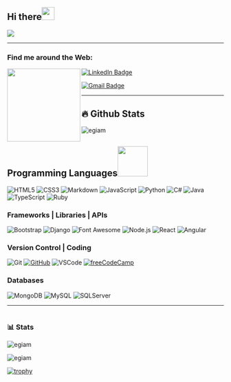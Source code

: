 <h2 align="left">Hi there<img src ="https://raw.githubusercontent.com/MartinHeinz/MartinHeinz/master/wave.gif" width = 30px></h2>

<!-- Animation Typing -->

<p align="left">
  <a href="https://github.com/DenverCoder1/readme-typing-svg"><img src="https://readme-typing-svg.demolab.com/?lines=I'm%20Ezequiel%20Giampaoli;A%20Full-Stack%20Web%20Developer;Experienced%20Front-End%20Developer;1%2B%20years%20of%20coding%20experience;Always%20learning%20new%20things&font=Fira%20Code&center=true&width=440&height=45&color=green&vCenter=true&size=22&pause=1000" /></a>
</p>

<!-- Animation Typing: END -->

<!-- Profile Views -->

<!-- <p align="left">
  <img src="https://komarev.com/ghpvc/?username=egiam&label=Profile%20views&color=0e75b6&style=flat" alt="egiam" />
</p> -->

---

<h3 align="left">Find me around the Web:</h3>

<a href="https://github.com/egiam"><img align="left" width="170" height="170" src="Sandra-octocat-rotating.gif"></a>

  <p><a href="https://www.linkedin.com/in/ezequiel-giampaoli/"><img src="https://img.shields.io/badge/-egiam%20-blue?style=plastic&amp;labelColor=blue&amp;logo=LinkedIn&amp;link=www.linkedin.com/in/sandra-atino-459a231a9" alt="LinkedIn Badge"></a> </p>
    <p>         <a href="mailto:ezegiampaoli@gmail.com"><img src="https://img.shields.io/badge/-Ezequiel%20Giampaoli-fff?style=plastic&amp;labelColor=fff&amp;logo=Gmail&amp;link=mailto:ezegiampaoli@gmail.com" alt="Gmail Badge"></a></p>

   </p>

---

## :fire: Github Stats

<p><img align="center" src="https://github-readme-streak-stats.herokuapp.com/?user=egiam&theme=highcontrast" alt="egiam" />

## </p>

## Programming Languages<img src="https://camo.githubusercontent.com/b0fa06ee100360ae8811a115c133de7848891e3b/68747470733a2f2f6769746875622e6769746875626173736574732e636f6d2f696d616765732f6d6f6e612d776869737065722e676966" width="70" height="70" />

![HTML5](https://img.shields.io/badge/HTML5%20-%23E34F26.svg?&style=for-the-badge&logo=HTML5&logoColor=FFFFFF)
![CSS3](https://img.shields.io/badge/CSS3%20-%231572B6.svg?&style=for-the-badge&logo=CSS3&logoColor=FFFFFF)
![Markdown](https://img.shields.io/badge/Markdown%20-%23000000.svg?&style=for-the-badge&logo=Markdown&logoColor=FFFFFF)
![JavaScript](https://img.shields.io/badge/JavaScript%20-%23323330.svg?&style=for-the-badge&logo=JavaScript&logoColor=F1BE32)
![Python](https://img.shields.io/badge/Python%20-%23004D7A.svg?&style=for-the-badge&logo=python&logoColor=ffdf76)
![C#](https://img.shields.io/badge/C%23%20-%23239120.svg?&style=for-the-badge&logo=c-sharp&logoColor=FFFFFF)
![Java](https://img.shields.io/badge/Java%20-%23ED8B00.svg?&style=for-the-badge&logo=Java&logoColor=FFFFFF)
![TypeScript](https://img.shields.io/badge/TypeScript%20-%23007ACC.svg?&style=for-the-badge&logo=TypeScript&logoColor=FFFFFF)
![Ruby](https://img.shields.io/badge/Ruby%20-%23CC342D.svg?&style=for-the-badge&logo=Ruby&logoColor=FFFFFF)

### Frameworks | Libraries | APIs

![Bootstrap](https://img.shields.io/badge/Bootstrap%20-%23563D7C.svg?&style=for-the-badge&logo=Bootstrap&logoColor=FFFFFF)
![Django](https://img.shields.io/badge/Django%20-%23092E20.svg?&style=for-the-badge&logo=Django&logoColor=FFFFFF)
![Font Awesome](https://img.shields.io/badge/Font%20Awesome%20-%23339AF0.svg?&style=for-the-badge&logo=Font%20Awesome&logoColor=FFFFFF)
![Node.js](https://img.shields.io/badge/Node.js%20-%23339933.svg?&style=for-the-badge&logo=Node.js&logoColor=FFFFFF)
![React](https://img.shields.io/badge/React%20-%2320232a.svg?&style=for-the-badge&logo=React&logoColor=61DAFB)
![Angular](https://img.shields.io/badge/Angular%20-%23DD0031.svg?&style=for-the-badge&logo=Angular&logoColor=FFFFFF)

### Version Control | Coding

![Git](https://img.shields.io/badge/Git%20-%23302F2F.svg?&style=for-the-badge&logo=Git&logoColor=F05032)
[![GitHub](https://img.shields.io/badge/GitHub%20-%23181717.svg?&style=for-the-badge&logo=GitHub&logoColor=FFFFFF)](https://github.com/Atinos3)
![VSCode](https://img.shields.io/badge/VSCode%20-%232B2B30.svg?&style=for-the-badge&logo=Visual%20Studio%20Code&logoColor=007ACC)
[![freeCodeCamp](https://img.shields.io/badge/freeCodeCamp%20-%2300471b.svg?&style=for-the-badge&logo=freeCodeCamp&logoColor=F1BE32)](https://www.freecodecamp.org/egiam)

### Databases

![MongoDB](https://img.shields.io/badge/MongoDB%20-%233F2E1E.svg?&style=for-the-badge&logo=MongoDB&logoColor=47A248)
![MySQL](https://img.shields.io/badge/MySQL%20-%2300758F.svg?&style=for-the-badge&logo=MySQL&logoColor=FFFFFF)
![SQLServer](https://img.shields.io/badge/SQLServer%20-%23003B57.svg?&style=for-the-badge&logo=microsoft-sql-server&logoColor=FFFFFF)

---

#

### 📊 Stats

<p><img align="center" src="https://github-readme-stats.vercel.app/api/top-langs?username=egiam&theme=highcontrast&show_icons=true&locale=en&layout=compact" alt="egiam" /></p>

<p><img align="center" src="https://github-readme-stats.vercel.app/api?username=egiam&theme=highcontrast&show_icons=true?" alt="egiam" /></p>

[![trophy](https://github-profile-trophy.vercel.app/?username=egiam&theme=dracula)](https://github.com/egiam/github-profile-trophy)

#
